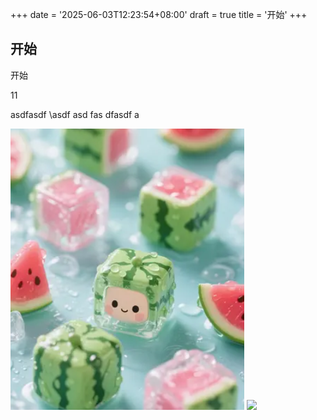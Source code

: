 +++
date = '2025-06-03T12:23:54+08:00'
draft = true
title = '开始'
+++


## 开始

 
开始

11


asdfasdf
\asdf
asd
fas
dfasdf
a

![](image.png)
![](/images/地球.png)



